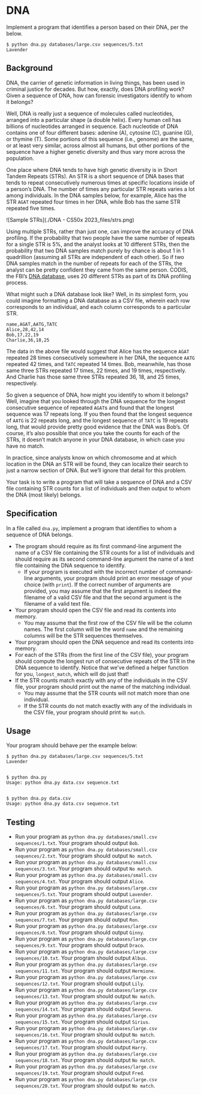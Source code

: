 # DNA

Implement a program that identifies a person based on their DNA, per the below.

    $ python dna.py databases/large.csv sequences/5.txt
    Lavender
    

## Background


DNA, the carrier of genetic information in living things, has been used in criminal justice for decades. But how, exactly, does DNA profiling work? Given a sequence of DNA, how can forensic investigators identify to whom it belongs?

Well, DNA is really just a sequence of molecules called nucleotides, arranged into a particular shape (a double helix). Every human cell has billions of nucleotides arranged in sequence. Each nucleotide of DNA contains one of four different bases: adenine (A), cytosine (C), guanine (G), or thymine (T). Some portions of this sequence (i.e., genome) are the same, or at least very similar, across almost all humans, but other portions of the sequence have a higher genetic diversity and thus vary more across the population.

One place where DNA tends to have high genetic diversity is in Short Tandem Repeats (STRs). An STR is a short sequence of DNA bases that tends to repeat consecutively numerous times at specific locations inside of a person’s DNA. The number of times any particular STR repeats varies a lot among individuals. In the DNA samples below, for example, Alice has the STR `AGAT` repeated four times in her DNA, while Bob has the same STR repeated five times.

![Sample STRs](./DNA - CS50x 2023_files/strs.png)

Using multiple STRs, rather than just one, can improve the accuracy of DNA profiling. If the probability that two people have the same number of repeats for a single STR is 5%, and the analyst looks at 10 different STRs, then the probability that two DNA samples match purely by chance is about 1 in 1 quadrillion (assuming all STRs are independent of each other). So if two DNA samples match in the number of repeats for each of the STRs, the analyst can be pretty confident they came from the same person. CODIS, the FBI’s [DNA database](https://www.fbi.gov/services/laboratory/biometric-analysis/codis/codis-and-ndis-fact-sheet), uses 20 different STRs as part of its DNA profiling process.

What might such a DNA database look like? Well, in its simplest form, you could imagine formatting a DNA database as a CSV file, wherein each row corresponds to an individual, and each column corresponds to a particular STR.

    name,AGAT,AATG,TATC
    Alice,28,42,14
    Bob,17,22,19
    Charlie,36,18,25
    

The data in the above file would suggest that Alice has the sequence `AGAT` repeated 28 times consecutively somewhere in her DNA, the sequence `AATG` repeated 42 times, and `TATC` repeated 14 times. Bob, meanwhile, has those same three STRs repeated 17 times, 22 times, and 19 times, respectively. And Charlie has those same three STRs repeated 36, 18, and 25 times, respectively.

So given a sequence of DNA, how might you identify to whom it belongs? Well, imagine that you looked through the DNA sequence for the longest consecutive sequence of repeated `AGAT`s and found that the longest sequence was 17 repeats long. If you then found that the longest sequence of `AATG` is 22 repeats long, and the longest sequence of `TATC` is 19 repeats long, that would provide pretty good evidence that the DNA was Bob’s. Of course, it’s also possible that once you take the counts for each of the STRs, it doesn’t match anyone in your DNA database, in which case you have no match.

In practice, since analysts know on which chromosome and at which location in the DNA an STR will be found, they can localize their search to just a narrow section of DNA. But we’ll ignore that detail for this problem.

Your task is to write a program that will take a sequence of DNA and a CSV file containing STR counts for a list of individuals and then output to whom the DNA (most likely) belongs.

## Specification

In a file called `dna.py`, implement a program that identifies to whom a sequence of DNA belongs.

*   The program should require as its first command-line argument the name of a CSV file containing the STR counts for a list of individuals and should require as its second command-line argument the name of a text file containing the DNA sequence to identify.
    *   If your program is executed with the incorrect number of command-line arguments, your program should print an error message of your choice (with `print`). If the correct number of arguments are provided, you may assume that the first argument is indeed the filename of a valid CSV file and that the second argument is the filename of a valid text file.
*   Your program should open the CSV file and read its contents into memory.
    *   You may assume that the first row of the CSV file will be the column names. The first column will be the word `name` and the remaining columns will be the STR sequences themselves.
*   Your program should open the DNA sequence and read its contents into memory.
*   For each of the STRs (from the first line of the CSV file), your program should compute the longest run of consecutive repeats of the STR in the DNA sequence to identify. Notice that we’ve defined a helper function for you, `longest_match`, which will do just that!
*   If the STR counts match exactly with any of the individuals in the CSV file, your program should print out the name of the matching individual.
    *   You may assume that the STR counts will not match more than one individual.
    *   If the STR counts do not match exactly with any of the individuals in the CSV file, your program should print `No match`.

## Usage

Your program should behave per the example below:

    $ python dna.py databases/large.csv sequences/5.txt
    Lavender
    

    $ python dna.py
    Usage: python dna.py data.csv sequence.txt
    

    $ python dna.py data.csv
    Usage: python dna.py data.csv sequence.txt
    
## Testing

*   Run your program as `python dna.py databases/small.csv sequences/1.txt`. Your program should output `Bob`.
*   Run your program as `python dna.py databases/small.csv sequences/2.txt`. Your program should output `No match`.
*   Run your program as `python dna.py databases/small.csv sequences/3.txt`. Your program should output `No match`.
*   Run your program as `python dna.py databases/small.csv sequences/4.txt`. Your program should output `Alice`.
*   Run your program as `python dna.py databases/large.csv sequences/5.txt`. Your program should output `Lavender`.
*   Run your program as `python dna.py databases/large.csv sequences/6.txt`. Your program should output `Luna`.
*   Run your program as `python dna.py databases/large.csv sequences/7.txt`. Your program should output `Ron`.
*   Run your program as `python dna.py databases/large.csv sequences/8.txt`. Your program should output `Ginny`.
*   Run your program as `python dna.py databases/large.csv sequences/9.txt`. Your program should output `Draco`.
*   Run your program as `python dna.py databases/large.csv sequences/10.txt`. Your program should output `Albus`.
*   Run your program as `python dna.py databases/large.csv sequences/11.txt`. Your program should output `Hermione`.
*   Run your program as `python dna.py databases/large.csv sequences/12.txt`. Your program should output `Lily`.
*   Run your program as `python dna.py databases/large.csv sequences/13.txt`. Your program should output `No match`.
*   Run your program as `python dna.py databases/large.csv sequences/14.txt`. Your program should output `Severus`.
*   Run your program as `python dna.py databases/large.csv sequences/15.txt`. Your program should output `Sirius`.
*   Run your program as `python dna.py databases/large.csv sequences/16.txt`. Your program should output `No match`.
*   Run your program as `python dna.py databases/large.csv sequences/17.txt`. Your program should output `Harry`.
*   Run your program as `python dna.py databases/large.csv sequences/18.txt`. Your program should output `No match`.
*   Run your program as `python dna.py databases/large.csv sequences/19.txt`. Your program should output `Fred`.
*   Run your program as `python dna.py databases/large.csv sequences/20.txt`. Your program should output `No match`.
